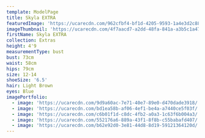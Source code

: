 ```yaml
---
template: ModelPage
title: Skyla EXTRA
featuredImage: 'https://ucarecdn.com/962cfbf4-bf1d-4205-9593-1a4e3d2c8845/'
imageThumbnail: 'https://ucarecdn.com/4f7aacd7-a2dd-48fa-841a-a3b5c1a47b0e/'
firstName: Skyla EXTRA
collection: Extras
height: 4'9
measurementType: bust
bust: 73cm
waist: 58cm
hips: 79cm
size: 12-14
shoeSize: '6.5'
hair: Light Brown
eyes: Blue
imagePortfolio:
  - image: 'https://ucarecdn.com/9d9a60ac-7e71-40e7-89e0-d470dade3918/'
  - image: 'https://ucarecdn.com/bd1ea58b-af06-4ef1-be4a-a7440ce5f03f/'
  - image: 'https://ucarecdn.com/c6b01f1d-c8dc-4fb2-a0a3-1c63f6b004a3/'
  - image: 'https://ucarecdn.com/552176a6-889a-43f1-8f8b-c55babafd407/'
  - image: 'https://ucarecdn.com/b62e92d0-3e81-44d8-8d19-59121364120d/'
---
```


